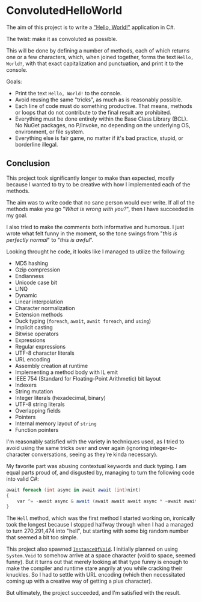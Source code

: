 # ConvolutedHelloWorld

The aim of this project is to write a ["Hello, World!"](https://en.wikipedia.org/wiki/%22Hello,_World!%22_program) application in C#.

The twist: make it as convoluted as possible.

This will be done by defining a number of methods, each of which returns one or a few characters, which, when joined together, forms the text `Hello, World!`, with that exact capitalization and punctuation, and print it to the console.

Goals:

- Print the text `Hello, World!` to the console.
- Avoid reusing the same "tricks", as much as is reasonably possible.
- Each line of code must do something productive. That means, methods or loops that do not contribute to the final result are prohibited.
- Everything must be done entirely within the Base Class Library (BCL). No NuGet packages, no P/Invoke, no depending on the underlying OS, environment, or file system.
- Everything else is fair game, no matter if it's bad practice, stupid, or borderline illegal.

## Conclusion

This project took significantly longer to make than expected, mostly because I wanted to try to be creative with how I implemented each of the methods.

The aim was to write code that no sane person would ever write. If all of the methods make you go "*What is wrong with you?*", then I have succeeded in my goal.

I also tried to make the comments both informative and humorous. I just wrote what felt funny in the moment, so the tone swings from "*this is perfectly normal*" to "*this is awful*".

Looking throught he code, it looks like I managed to utilize the following:

- MD5 hashing
- Gzip compression
- Endianness
- Unicode case bit
- LINQ
- Dynamic
- Linear interpolation
- Character normalization
- Extension methods
- Duck typing (`foreach`, `await`, `await foreach`, and `using`)
- Implicit casting
- Bitwise operators
- Expressions
- Regular expressions
- UTF-8 character literals
- URL encoding
- Assembly creation at runtime
- Implementing a method body with IL emit
- IEEE 754 (Standard for Floating-Point Arithmetic) bit layout
- Indexers
- String mutation
- Integer literals (hexadecimal, binary)
- UTF-8 string literals
- Overlapping fields
- Pointers
- Internal memory layout of `string`
- Function pointers

I'm reasonably satisfied with the variety in techniques used, as I tried to avoid using the same tricks over and over again (ignoring integer-to-character conversations, seeing as they're kinda necessary).

My favorite part was abusing contextual keywords and duck typing. I am equal parts proud of, and disgusted by, managing to turn the following code into valid C#:

```csharp
await foreach (int async in await await (int)nint)
{
    var ^= -await async & await (await await await async * ~await await async);
}
```

The `Hell` method, which was the first method I started working on, ironically took the longest because I stopped halfway through when I had a managed to turn 270,291,474 into "hell", but starting with some big random number that seemed a bit too simple.

This project also spawned [`InstanceOfVoid`](../InstanceOfVoid). I initially planned on using `System.Void` to somehow arrive at a space character (void to space, seemed funny). But it turns out that merely looking at that type funny is enough to make the compiler and runtime stare angrily at you while cracking their knuckles. So I had to settle with URL encoding (which then necessitated coming up with a creative way of getting a plus character).

But ultimately, the project succeeded, and I'm satisfied with the result.
